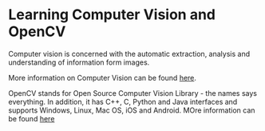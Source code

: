 # Learning Computer Vision and OpenCV

Computer vision is concerned with the automatic extraction, analysis and understanding of information form images.

More information on Computer Vision can be found [here](https://en.wikipedia.org/wiki/Computer_vision).

OpenCV stands for Open Source Computer Vision Library - the names says everything. In addition, it has C++, C, Python and Java interfaces and supports Windows, Linux, Mac OS, iOS and Android. MOre information can be found [here](https://opencv.org/)